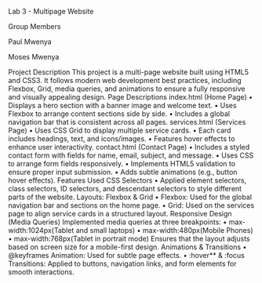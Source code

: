 Lab 3 - Multipage Website

Group Members

Paul Mwenya

Moses Mwenya

Project Description
This project is a multi-page website built using HTML5 and CSS3. It follows modern web development best practices, including Flexbox, Grid, media queries, and animations to ensure a fully responsive and visually appealing design.
Page Descriptions
 index.html (Home Page)
•	Displays a hero section with a banner image and welcome text.
•	Uses Flexbox to arrange content sections side by side.
•	Includes a global navigation bar that is consistent across all pages.
services.html (Services Page)
•	Uses CSS Grid to display multiple service cards.
•	Each card includes headings, text, and icons/images.
•	Features hover effects to enhance user interactivity.
 contact.html (Contact Page)
•	Includes a styled contact form with fields for name, email, subject, and message.
•	Uses CSS to arrange form fields responsively.
•	Implements HTML5 validation to ensure proper input submission.
•	Adds subtle animations (e.g., button hover effects).
Features Used
CSS Selectors
•	Applied element selectors, class selectors, ID selectors, and descendant selectors to style different parts of the website.
Layouts: Flexbox & Grid
•	Flexbox: Used for the global navigation bar and sections on the home page.
•	Grid: Used on the services page to align service cards in a structured layout.
Responsive Design (Media Queries)
Implemented media queries at three breakpoints:
•	max-width:1024px(Tablet and small laptops)
•	max-width:480px(Mobile Phones)
•	max-width:768px(Tablet in portrait mode)
Ensures that the layout adjusts based on screen size for a mobile-first design.
Animations & Transitions
•	@keyframes Animation: Used for subtle page effects.
•	:hover** & :focus Transitions: Applied to buttons, navigation links, and form elements for smooth interactions.

